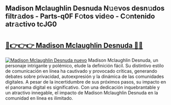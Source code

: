 ## Madison Mclaughlin Desnuda N𝚞𝚎vos desn𝚞dos filtr𝚊dos - Parts-q0F F𝚘tos vid𝚎o - C𝚘ntenido atr𝚊ctivo tcJG0

# <h2><a href="http://mbchi5o.tromn.icu/?c=Madison+Mclaughlin+Desnuda">🔗👉👉👉 Madison Mclaughlin Desnuda 🔗🔗</a></h2>

[![Madison Mclaughlin Desnuda nuevo](https://i.imgur.com/pEAQMta.gif)](http://mbchi5o.tromn.icu/?c=Madison+Mclaughlin+Desnuda)
Madison Mclaughlin Desnuda, un personaje intrigante y polémico, elude la definición fácil. Su distintivo estilo de comunicación en línea ha cautivado y provocado críticas, generando debates sobre privacidad, autoexpresión y la dinámica de las comunidades digitales. A pesar de la incertidumbre de sus próximos pasos, su impacto en el panorama digital es significativo. Con una dedicación inquebrantable y un atractivo innegable, el impacto de Madison Mclaughlin Desnuda en la comunidad en línea es ilimitado.
